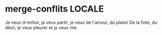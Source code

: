 # merge-conflits LOCALE
Je veux m'enfuir, je veux partir, je veux de l'amour, du plaisir
De la folie, du désir, je veux pleurer et je veux rire.
